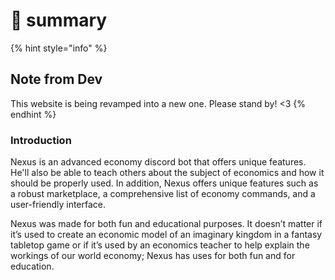 # 📃 summary

{% hint style="info" %}
## Note from Dev

This website is being revamped into a new one. Please stand by! <3
{% endhint %}

### Introduction

Nexus is an advanced economy discord bot that offers unique features. He'll also be able to teach others about the subject of economics and how it should be properly used. In addition, Nexus offers unique features such as a robust marketplace, a comprehensive list of economy commands, and a user-friendly interface.

Nexus was made for both fun and educational purposes. It doesn’t matter if it’s used to create an economic model of an imaginary kingdom in a fantasy tabletop game or if it’s used by an economics teacher to help explain the workings of our world economy; Nexus has uses for both fun and for education.

